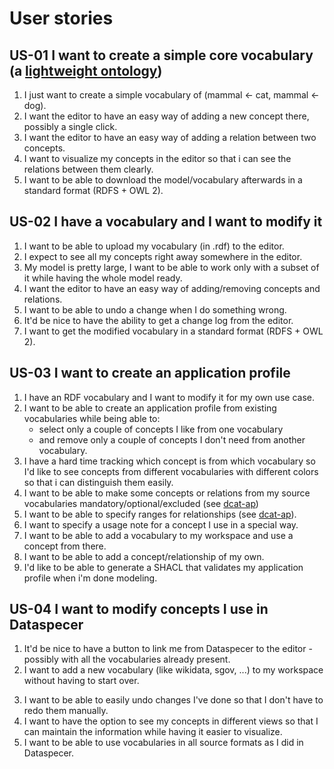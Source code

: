 # User stories

<!-- Možná scénáře více specializovat dle oblastí (druhy uživatelské potřeby): tvroba aplikačních profilů, tvorba modelů, úprava existujícího slovníku, ... -->

## US-01 I want to create a simple core vocabulary (a [lightweight ontology](https://semiceu.github.io/style-guide/1.0.0/gc-semantic-conventions.html#sec:sc-r2))

1. I just want to create a simple vocabulary of (mammal <- cat, mammal <- dog).
2. I want the editor to have an easy way of adding a new concept there, possibly a single click.
3. I want the editor to have an easy way of adding a relation between two concepts.
4. I want to visualize my concepts in the editor so that i can see the relations between them clearly.
5. I want to be able to download the model/vocabulary afterwards in a standard format (RDFS + OWL 2).

## US-02 I have a vocabulary and I want to modify it

1. I want to be able to upload my vocabulary (in .rdf) to the editor.
2. I expect to see all my concepts right away somewhere in the editor.
3. My model is pretty large, I want to be able to work only with a subset of it while having the whole model ready.
4. I want the editor to have an easy way of adding/removing concepts and relations.
5. I want to be able to undo a change when I do something wrong.
6. It'd be nice to have the ability to get a change log from the editor.
7. I want to get the modified vocabulary in a standard format (RDFS + OWL 2).

## US-03 I want to create an application profile

1. I have an RDF vocabulary and I want to modify it for my own use case.
2. I want to be able to create an application profile from existing vocabularies while being able to:
   - select only a couple of concepts I like from one vocabulary
   - and remove only a couple of concepts I don't need from another vocabulary.
3. I have a hard time tracking which concept is from which vocabulary so I'd like to see concepts from different vocabularies with different colors so that i can distinguish them easily.
4. I want to be able to make some concepts or relations from my source vocabularies mandatory/optional/excluded (see [dcat-ap](https://semiceu.github.io/DCAT-AP/releases/3.0.0/#specterminology))
5. I want to be able to specify ranges for relationships (see [dcat-ap](https://semiceu.github.io/DCAT-AP/releases/3.0.0/#scope-of-the-application-profile)).
6. I want to specify a usage note for a concept I use in a special way.
7. I want to be able to add a vocabulary to my workspace and use a concept from there.
8. I want to be able to add a concept/relationship of my own.
9. I'd like to be able to generate a SHACL that validates my application profile when i'm done modeling.

## US-04 I want to modify concepts I use in Dataspecer

1. It'd be nice to have a button to link me from Dataspecer to the editor - possibly with all the vocabularies already present.
2. I want to add a new vocabulary (like wikidata, sgov, ...) to my workspace without having to start over.
<!-- Edituji svůj model, který patchuje sgov. Teď chci přidat něco z wikidat. Wikidata přidám na můj model vedle sgov. -->
3. I want to be able to easily undo changes I've done so that I don't have to redo them manually.
4. I want to have the option to see my concepts in different views so that I can maintain the information while having it easier to visualize.
5. I want to be able to use vocabularies in all source formats as I did in Dataspecer.
